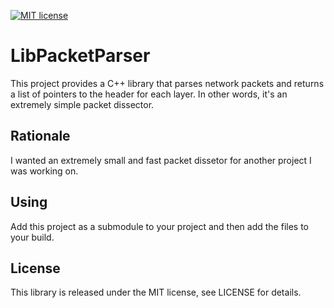 [![MIT license](http://img.shields.io/badge/license-MIT-brightgreen.svg)](http://opensource.org/licenses/MIT)

# LibPacketParser
This project provides a C++ library that parses network packets and returns a list of pointers to the header for each layer. In other words, it's an extremely simple packet dissector.

## Rationale
I wanted an extremely small and fast packet dissetor for another project I was working on.

## Using
Add this project as a submodule to your project and then add the files to your build.

## License
This library is released under the MIT license, see LICENSE for details.

